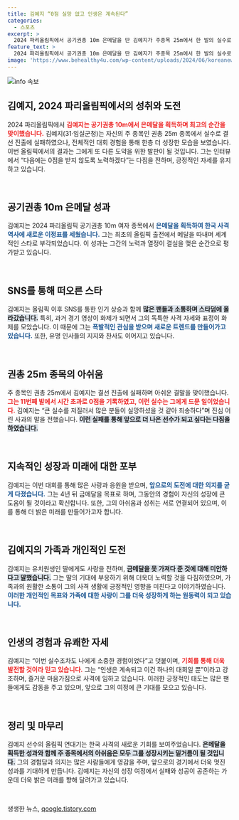 ```yaml
---
title: 김예지 “0점 실망 없고 인생은 계속된다”
categories:
  - 스포츠
excerpt: >
  2024 파리올림픽에서 공기권총 10m 은메달을 딴 김예지가 주종목 25m에서 한 발의 실수로 결선 진출에 실패했지만, 그 과정에서 세계적 스타로 급부상했다. 웃음을 잃지 않고 차기 올림픽을 준비하겠다는 그의 다짐은 많은 이들에게 감동을 주고 있다.
feature_text: >
  2024 파리올림픽에서 공기권총 10m 은메달을 딴 김예지가 주종목 25m에서 한 발의 실수로 결선 진출에 실패했지만, 그 과정에서 세계적 스타로 급부상했다. 웃음을 잃지 않고 차기 올림픽을 준비하겠다는 그의 다짐은 많은 이들에게 감동을 주고 있다.
image: 'https://www.behealthy4u.com/wp-content/uploads/2024/06/koreanews.jpg'
---
```


<p><img src="https://www.behealthy4u.com/wp-content/uploads/2024/06/koreanews.jpg" alt="info 속보" /></p>

<h2 data-ke-size="size26">김예지, 2024 파리올림픽에서의 성취와 도전</h2>

<p data-ke-size="size16">2024 파리올림픽에서 <b><span style="color: #ee2323;">김예지는 공기권총 10m에서 은메달을 획득하며 최고의 순간을 맞이했습니다.</span></b> 김예지(31·임실군청)는 자신의 주 종목인 권총 25m 종목에서 실수로 결선 진출에 실패하였으나, 전체적인 대회 경험을 통해 한층 더 성장한 모습을 보였습니다. 이번 올림픽에서의 결과는 그에게 또 다른 도약을 위한 발판이 될 것입니다. 그는 인터뷰에서 “다음에는 0점을 받지 않도록 노력하겠다”는 다짐을 전하며, 긍정적인 자세를 유지하고 있습니다.</p>

<p data-ke-size="size16">&nbsp;</p>

<h2 data-ke-size="size26">공기권총 10m 은메달 성과</h2>

<p data-ke-size="size16">김예지는 2024 파리올림픽 공기권총 10m 여자 종목에서 <b><span style="color: #1a5490;">은메달을 획득하여 한국 사격 역사에 새로운 이정표를 세웠습니다.</span></b> 그는 최초의 올림픽 출전에서 메달을 따내며 세계적인 스타로 부각되었습니다. 이 성과는 그간의 노력과 열정이 결실을 맺은 순간으로 평가받고 있습니다.</p>

<p data-ke-size="size16">&nbsp;</p>

<h2 data-ke-size="size26">SNS를 통해 떠오른 스타</h2>

<p data-ke-size="size16">김예지는 올림픽 이후 SNS를 통한 인기 상승과 함께 <b><span style="background-color: #21538527;">많은 팬들과 소통하며 스타덤에 올라갔습니다.</span></b> 특히, 과거 경기 영상이 화제가 되면서 그의 독특한 사격 자세와 표정이 화제를 모았습니다. 이 때문에 그는 <b><span style="color: #1a5490;">폭발적인 관심을 받으며 새로운 트렌드를 만들어가고 있습니다.</span></b> 또한, 유명 인사들의 지지와 찬사도 이어지고 있습니다.</p>

<p data-ke-size="size16">&nbsp;</p>

<h2 data-ke-size="size26">권총 25m 종목의 아쉬움</h2>

<p data-ke-size="size16">주 종목인 권총 25m에서 김예지는 결선 진출에 실패하며 아쉬운 결말을 맞이했습니다. <b><span style="color: #ee2323;">그는 11번째 발에서 시간 초과로 0점을 기록하였고, 이런 실수는 그에게 드문 일이었습니다.</span></b> 김예지는 “큰 실수를 저질러서 많은 분들이 실망하셨을 것 같아 죄송하다”며 진심 어린 사과의 말을 전했습니다. <b><span style="background-color: #21538527;">이런 실패를 통해 앞으로 더 나은 선수가 되고 싶다는 다짐을 하였습니다.</span></b></p>

<p data-ke-size="size16">&nbsp;</p>

<h2 data-ke-size="size26">지속적인 성장과 미래에 대한 포부</h2>

<p data-ke-size="size16">김예지는 이번 대회를 통해 많은 사랑과 응원을 받으며, <b><span style="color: #1a5490;">앞으로의 도전에 대한 의지를 굳게 다졌습니다.</span></b> 그는 4년 뒤 금메달을 목표로 하며, 그동안의 경험이 자신의 성장에 큰 도움이 될 것이라고 확신합니다. 또한, 그의 아쉬움과 성취는 서로 연결되어 있으며, 이를 통해 더 밝은 미래를 만들어가고자 합니다.</p>

<p data-ke-size="size16">&nbsp;</p>

<h2 data-ke-size="size26">김예지의 가족과 개인적인 도전</h2>

<p data-ke-size="size16">김예지는 유치원생인 딸에게도 사랑을 전하며, <b><span style="background-color: #21538527;">금메달을 못 가져다 준 것에 대해 미안하다고 말했습니다.</span></b> 그는 딸의 기대에 부응하기 위해 더욱더 노력할 것을 다짐하였으며, 가족과의 원활한 소통이 그의 사격 생활에 긍정적인 영향을 미친다고 이야기하였습니다. <b><span style="color: #1a5490;">이러한 개인적인 목표와 가족에 대한 사랑이 그를 더욱 성장하게 하는 원동력이 되고 있습니다.</span></b></p>

<p data-ke-size="size16">&nbsp;</p>

<h2 data-ke-size="size26">인생의 경험과 유쾌한 자세</h2>

<p data-ke-size="size16">김예지는 “이번 실수조차도 나에게 소중한 경험이었다”고 덧붙이며, <b><span style="color: #ee2323;">기회를 통해 더욱 발전할 것이라 믿고 있습니다.</span></b> 그는 “인생은 계속되고 이건 하나의 대회일 뿐”이라고 강조하며, 즐거운 마음가짐으로 사격에 임하고 있습니다. 이러한 긍정적인 태도는 많은 팬들에게도 감동을 주고 있으며, 앞으로 그의 여정에 큰 기대를 모으고 있습니다.</p>

<p data-ke-size="size16">&nbsp;</p>

<h2 data-ke-size="size26">정리 및 마무리</h2>

<p data-ke-size="size16">김예지 선수의 올림픽 연대기는 한국 사격의 새로운 기회를 보여주었습니다. <b><span style="background-color: #21538527;">은메달을 획득한 성과와 함께 주 종목에서의 아쉬움은 모두 그를 성장시키는 밑거름이 될 것입니다.</span></b> 그의 경험담과 의지는 많은 사람들에게 영감을 주며, 앞으로의 경기에서 더욱 멋진 성과를 기대하게 만듭니다. 김예지는 자신의 성장 여정에서 실패와 성공이 공존하는 가운데 더욱 밝은 미래를 향해 달려가고 있습니다.</p>

<p data-ke-size="size16">&nbsp;</p>
생생한 뉴스, <a href="https://qoogle.tistory.com" rel="dofollow">qoogle.tistory.com</a>


